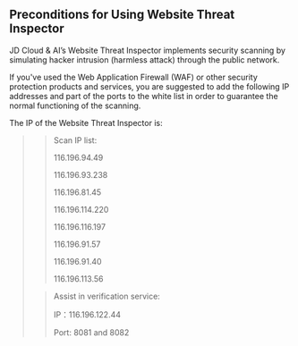 ## Preconditions for Using Website Threat Inspector

JD Cloud & AI’s Website Threat Inspector implements security scanning by simulating hacker intrusion (harmless attack) through the public network.

If you've used the Web Application Firewall (WAF) or other security protection products and services, you are suggested to add the following IP addresses and part of the ports to the white list in order to guarantee the normal functioning of the scanning.

The IP of the Website Threat Inspector is:

> > Scan IP list:
> >
> > 116.196.94.49
> >
> > 116.196.93.238
> >
> > 116.196.81.45
> >
> > 116.196.114.220
> >
> > 116.196.116.197
> >
> > 116.196.91.57
> >
> > 116.196.91.40
> >
> > 116.196.113.56
>
> > Assist in verification service:
> >
> > IP：116.196.122.44
> >
> > Port: 8081 and 8082

